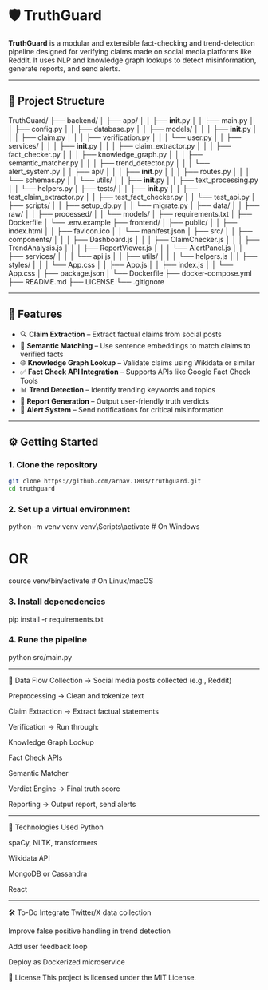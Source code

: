 # 🛡️ TruthGuard

**TruthGuard** is a modular and extensible fact-checking and trend-detection pipeline designed for verifying claims made on social media platforms like Reddit. It uses NLP and knowledge graph lookups to detect misinformation, generate reports, and send alerts.

---

## 📂 Project Structure
TruthGuard/
├── backend/
│   ├── app/
│   │   ├── __init__.py
│   │   ├── main.py
│   │   ├── config.py
│   │   ├── database.py
│   │   ├── models/
│   │   │   ├── __init__.py
│   │   │   ├── claim.py
│   │   │   ├── verification.py
│   │   │   └── user.py
│   │   ├── services/
│   │   │   ├── __init__.py
│   │   │   ├── claim_extractor.py
│   │   │   ├── fact_checker.py
│   │   │   ├── knowledge_graph.py
│   │   │   ├── semantic_matcher.py
│   │   │   ├── trend_detector.py
│   │   │   └── alert_system.py
│   │   ├── api/
│   │   │   ├── __init__.py
│   │   │   ├── routes.py
│   │   │   └── schemas.py
│   │   └── utils/
│   │       ├── __init__.py
│   │       ├── text_processing.py
│   │       └── helpers.py
│   ├── tests/
│   │   ├── __init__.py
│   │   ├── test_claim_extractor.py
│   │   ├── test_fact_checker.py
│   │   └── test_api.py
│   ├── scripts/
│   │   ├── setup_db.py
│   │   └── migrate.py
│   ├── data/
│   │   ├── raw/
│   │   ├── processed/
│   │   └── models/
│   ├── requirements.txt
│   ├── Dockerfile
│   └── .env.example
├── frontend/
│   ├── public/
│   │   ├── index.html
│   │   ├── favicon.ico
│   │   └── manifest.json
│   ├── src/
│   │   ├── components/
│   │   │   ├── Dashboard.js
│   │   │   ├── ClaimChecker.js
│   │   │   ├── TrendAnalysis.js
│   │   │   ├── ReportViewer.js
│   │   │   └── AlertPanel.js
│   │   ├── services/
│   │   │   └── api.js
│   │   ├── utils/
│   │   │   └── helpers.js
│   │   ├── styles/
│   │   │   └── App.css
│   │   ├── App.js
│   │   ├── index.js
│   │   └── App.css
│   ├── package.json
│   └── Dockerfile
├── docker-compose.yml
├── README.md
├── LICENSE
└── .gitignore

---

## 🚀 Features

- 🔍 **Claim Extraction** – Extract factual claims from social posts
- 🧠 **Semantic Matching** – Use sentence embeddings to match claims to verified facts
- 🌐 **Knowledge Graph Lookup** – Validate claims using Wikidata or similar
- ✅ **Fact Check API Integration** – Supports APIs like Google Fact Check Tools
- 📊 **Trend Detection** – Identify trending keywords and topics
- 📝 **Report Generation** – Output user-friendly truth verdicts
- 🔔 **Alert System** – Send notifications for critical misinformation

---

## ⚙️ Getting Started

### 1. Clone the repository
``` bash
git clone https://github.com/arnav.1803/truthguard.git
cd truthguard
```

### 2. Set up a virtual environment
python -m venv venv
venv\Scripts\activate   # On Windows
# OR
source venv/bin/activate  # On Linux/macOS

### 3. Install depenedencies
pip install -r requirements.txt

### 4. Rune the pipeline
python src/main.py

---

📁 Data Flow
Collection → Social media posts collected (e.g., Reddit)

Preprocessing → Clean and tokenize text

Claim Extraction → Extract factual statements

Verification → Run through:

Knowledge Graph Lookup

Fact Check APIs

Semantic Matcher

Verdict Engine → Final truth score

Reporting → Output report, send alerts

---

📌 Technologies Used
Python

spaCy, NLTK, transformers

Wikidata API

MongoDB or Cassandra

React

---

🛠️ To-Do
 Integrate Twitter/X data collection

 Improve false positive handling in trend detection

 Add user feedback loop

 Deploy as Dockerized microservice

📜 License
This project is licensed under the MIT License.
